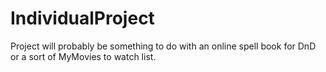 # IndividualProject

Project will probably be something to do with an online spell book for DnD or a sort of MyMovies to watch list.
